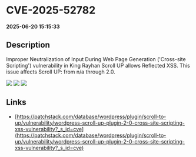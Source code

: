 # CVE-2025-52782

**2025-06-20 15:15:33**

## Description
Improper Neutralization of Input During Web Page Generation ('Cross-site Scripting') vulnerability in King Rayhan Scroll UP allows Reflected XSS. This issue affects Scroll UP: from n/a through 2.0.

![](https://img.shields.io/static/v1?label=Score&message=7.1&color=red)
![](https://img.shields.io/static/v1?label=Severity&message=HIGH&color=red)
![](https://img.shields.io/static/v1?label=CWE&message=XSS&color=green)

## Links
- [https://patchstack.com/database/wordpress/plugin/scroll-to-up/vulnerability/wordpress-scroll-up-plugin-2-0-cross-site-scripting-xss-vulnerability?_s_id=cve](https://patchstack.com/database/wordpress/plugin/scroll-to-up/vulnerability/wordpress-scroll-up-plugin-2-0-cross-site-scripting-xss-vulnerability?_s_id=cve)
